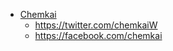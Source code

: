 - [Chemkai](https://github.com/chemkai)
  - https://twitter.com/chemkaiW
  - https://facebook.com/chemkai
